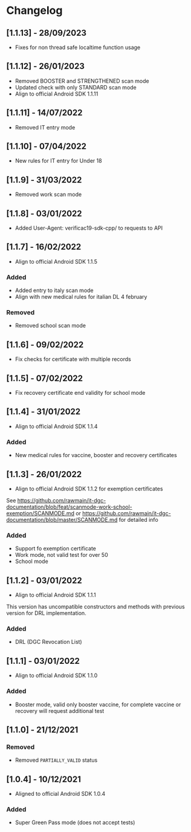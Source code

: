 # Changelog

## [1.1.13] - 28/09/2023

- Fixes for non thread safe localtime function usage

## [1.1.12] - 26/01/2023

- Removed BOOSTER and STRENGTHENED scan mode
- Updated check with only STANDARD scan mode
- Align to official Android SDK 1.1.11

## [1.1.11] - 14/07/2022

- Removed IT entry mode

## [1.1.10] - 07/04/2022

- New rules for IT entry for Under 18

## [1.1.9] - 31/03/2022

- Removed work scan mode

## [1.1.8] - 03/01/2022

- Added User-Agent:  verificac19-sdk-cpp/<version> to requests to API

## [1.1.7] - 16/02/2022

- Align to official Android SDK 1.1.5

### Added

- Added entry to italy scan mode
- Align with new medical rules for italian DL 4 february

### Removed

- Removed school scan mode

## [1.1.6] - 09/02/2022

- Fix checks for certificate with multiple records

## [1.1.5] - 07/02/2022

- Fix recovery certificate end validity for school mode

## [1.1.4] - 31/01/2022

- Align to official Android SDK 1.1.4

### Added
- New medical rules for vaccine, booster and recovery certificates

## [1.1.3] - 26/01/2022

- Align to official Android SDK 1.1.2 for exemption certificates

See https://github.com/rawmain/it-dgc-documentation/blob/feat/scanmode-work-school-exemption/SCANMODE.md
or https://github.com/rawmain/it-dgc-documentation/blob/master/SCANMODE.md for detailed info

### Added
- Support fo exemption certificate
- Work mode, not valid test for over 50
- School mode

## [1.1.2] - 03/01/2022

- Align to official Android SDK 1.1.1

This version has uncompatible constructors and methods with previous version for DRL implementation.

### Added
- DRL (DGC Revocation List)

## [1.1.1] - 03/01/2022

- Align to official Android SDK 1.1.0

### Added
- Booster mode, valid only booster vaccine, for complete vaccine or recovery will
request additional test

## [1.1.0] - 21/12/2021

### Removed
- Removed `PARTIALLY_VALID` status

## [1.0.4] - 10/12/2021

- Aligned to official Android SDK 1.0.4

### Added
- Super Green Pass mode (does not accept tests)
